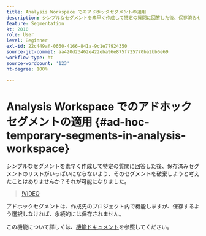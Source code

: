 ```yaml
---
title: Analysis Workspace でのアドホックセグメントの適用
description: シンプルなセグメントを素早く作成して特定の質問に回答した後、保存済みセグメントのリストがいっぱいにならないよう、そのセグメントを破棄しようと考えたことはありませんか？それが可能になりました。
feature: Segmentation
kt: 2010
role: User
level: Beginner
exl-id: 22c449af-0660-4166-841a-9c1e77924350
source-git-commit: aa420d23462e422eba96e875f725770ba2bb6e69
workflow-type: ht
source-wordcount: '123'
ht-degree: 100%

---
```


# Analysis Workspace でのアドホックセグメントの適用 {#ad-hoc-temporary-segments-in-analysis-workspace}

シンプルなセグメントを素早く作成して特定の質問に回答した後、保存済みセグメントのリストがいっぱいにならないよう、そのセグメントを破棄しようと考えたことはありませんか？それが可能になりました。

>[!VIDEO](https://video.tv.adobe.com/v/23978/?quality=12)

アドホックセグメントは、作成先のプロジェクト内で機能しますが、保存するよう選択しなければ、永続的には保存されません。

この機能について詳しくは、[機能ドキュメント](https://experienceleague.adobe.com/docs/analytics/analyze/analysis-workspace/components/segments/ad-hoc-segments.html?lang=ja)を参照してください。
